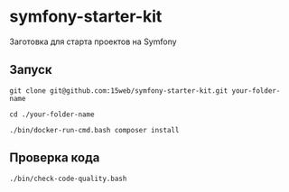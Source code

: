 # symfony-starter-kit
Заготовка для старта проектов на Symfony

## Запуск

```shell
git clone git@github.com:15web/symfony-starter-kit.git your-folder-name

cd ./your-folder-name

./bin/docker-run-cmd.bash composer install

```

## Проверка кода

```shell
./bin/check-code-quality.bash
```
